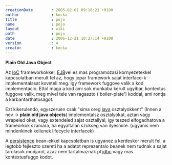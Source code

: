 ```yaml
---
creationDate        : 2005-02-01 09:16:21 +0100 
author              : kocka 
title               : pojo 
name                : pojo 
layout              : wiki 
path                : pojo 
date                : 2006-12-21 10:27:14 +0100 
version             : 4 
creator             : kocka 
---
```

__Plain Old Java Object__

Az [IoC](ioc.html) frameworkokkel, [EJB](EJB.html)vel es mas programozasi kornyezetekkel kapcsolatban merult fel az, hogy jopar framework sajat interface-k implementalasat koveteli meg. Igy framework fuggove valik a kod implementacio. Ettol maga a kod ami sok munkaba kerult ugyibar, kontextus fuggove valik, meg mivel tele van ragaszto ('boiler-plate') koddal, ami rontja a karbantarthatosagot.

Ezt kikerulendo, egyszeruen csak "sima oreg [java](java.html) osztalyokkent" (Innen a nev -> __plain old java objects__) implementalsz osztalyokat, aztan vagy wrapeled oket, vagy extendeled sajat osztallyal, igy teszed elfogadhatova a frameorkok szamara, ha egyaltalan szukseg van ilyesmire. (ugyanis nem mindenkinek kellenek lifecycle interfacek)

A [persistence](persistence.html) bean-ekkel kapcsolatban is ugyanez a kerdeskor merult fel, a legtobb fejleszto szereti ha a adatot reprezentalo beanek nem tudnak a sajat tarolasuk modjarol, azaz nem tartalmaznak pl [jdbc](JDBC.html) vagy mas kontextusfuggo kodot.


